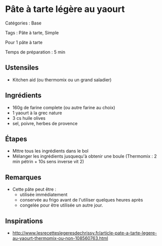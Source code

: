 # Pâte à tarte légère au yaourt

Catégories : Base

Tags : Pâte à tarte, Simple

Pour 1 pâte à tarte

Temps de préparation : 5 min

## Ustensiles

* Kitchen aid (ou thermomix ou un grand saladier)

## Ingrédients

* 160g de farine complete (ou autre farine au choix)
* 1 yaourt à la grec nature
* 3 cs huile olives
* sel, poivre, herbes de provence

## Étapes

* Mttre tous les ingrédients dans le bol
* Mélanger les ingrédients jusquequ'à obtenir une boule (Thermomix : 2 min pétrin + 10s sens inverse vit 2)

## Remarques

* Cette pâte peut être :
  * utilisée immédiatement
  * conservée au frigo avant de l'utiliser quelques heures après
  * congelée pour être utilisée un autre jour.

## Inspirations

* http://www.lesrecetteslegeresdechrissy.fr/article-pate-a-tarte-legere-au-yaourt-thermomix-ou-non-108560763.html